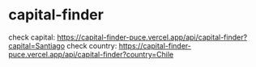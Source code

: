 # capital-finder


check capital: https://capital-finder-puce.vercel.app/api/capital-finder?capital=Santiago
check country: https://capital-finder-puce.vercel.app/api/capital-finder?country=Chile
